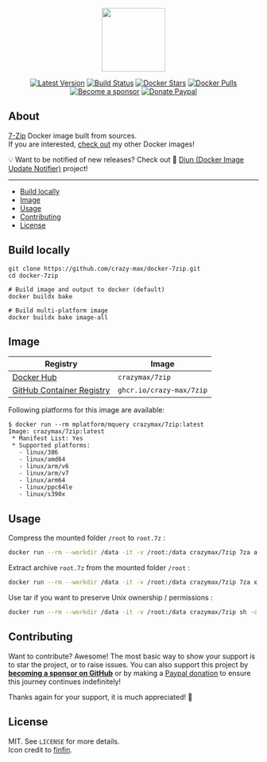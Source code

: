 <p align="center"><a href="https://github.com/crazy-max/docker-7zip" target="_blank"><img height="128" src="https://raw.githubusercontent.com/crazy-max/docker-7zip/master/.res/docker-7zip.jpg"></a></p>

<p align="center">
  <a href="https://hub.docker.com/r/crazymax/7zip/tags?page=1&ordering=last_updated"><img src="https://img.shields.io/github/v/tag/crazy-max/docker-7zip?label=version&style=flat-square" alt="Latest Version"></a>
  <a href="https://github.com/crazy-max/docker-7zip/actions?workflow=build"><img src="https://img.shields.io/github/workflow/status/crazy-max/docker-7zip/build?label=build&logo=github&style=flat-square" alt="Build Status"></a>
  <a href="https://hub.docker.com/r/crazymax/7zip/"><img src="https://img.shields.io/docker/stars/crazymax/7zip.svg?style=flat-square&logo=docker" alt="Docker Stars"></a>
  <a href="https://hub.docker.com/r/crazymax/7zip/"><img src="https://img.shields.io/docker/pulls/crazymax/7zip.svg?style=flat-square&logo=docker" alt="Docker Pulls"></a>
  <br /><a href="https://github.com/sponsors/crazy-max"><img src="https://img.shields.io/badge/sponsor-crazy--max-181717.svg?logo=github&style=flat-square" alt="Become a sponsor"></a>
  <a href="https://www.paypal.me/crazyws"><img src="https://img.shields.io/badge/donate-paypal-00457c.svg?logo=paypal&style=flat-square" alt="Donate Paypal"></a>
</p>

## About

[7-Zip](https://www.7-zip.org/) Docker image built from sources.<br />
If you are interested, [check out](https://hub.docker.com/r/crazymax/) my other Docker images!

💡 Want to be notified of new releases? Check out 🔔 [Diun (Docker Image Update Notifier)](https://github.com/crazy-max/diun) project!

___

* [Build locally](#build-locally)
* [Image](#image)
* [Usage](#usage)
* [Contributing](#contributing)
* [License](#license)

## Build locally

```shell
git clone https://github.com/crazy-max/docker-7zip.git
cd docker-7zip

# Build image and output to docker (default)
docker buildx bake

# Build multi-platform image
docker buildx bake image-all
```

## Image

| Registry                                                                                         | Image                           |
|--------------------------------------------------------------------------------------------------|---------------------------------|
| [Docker Hub](https://hub.docker.com/r/crazymax/7zip/)                                            | `crazymax/7zip`                 |
| [GitHub Container Registry](https://github.com/users/crazy-max/packages/container/package/7zip)  | `ghcr.io/crazy-max/7zip`        |

Following platforms for this image are available:

```
$ docker run --rm mplatform/mquery crazymax/7zip:latest
Image: crazymax/7zip:latest
 * Manifest List: Yes
 * Supported platforms:
   - linux/386
   - linux/amd64
   - linux/arm/v6
   - linux/arm/v7
   - linux/arm64
   - linux/ppc64le
   - linux/s390x
```

## Usage

Compress the mounted folder `/root` to `root.7z` :

```bash
docker run --rm --workdir /data -it -v /root:/data crazymax/7zip 7za a root.7z .
```

Extract archive `root.7z` from the mounted folder `/root` :

```bash
docker run --rm --workdir /data -it -v /root:/data crazymax/7zip 7za x root.7z
```

Use tar if you want to preserve Unix ownership / permissions :

```bash
docker run --rm --workdir /data -it -v /root:/data crazymax/7zip sh -c 'tar cvf - * | 7za a -si root.tar.7z'
```

## Contributing

Want to contribute? Awesome! The most basic way to show your support is to star the project, or to raise issues. You
can also support this project by [**becoming a sponsor on GitHub**](https://github.com/sponsors/crazy-max) or by making
a [Paypal donation](https://www.paypal.me/crazyws) to ensure this journey continues indefinitely!

Thanks again for your support, it is much appreciated! :pray:

## License

MIT. See `LICENSE` for more details.<br />
Icon credit to [finfin](https://utopian.io/utopian-io/@finfin/new-logo-icon-proposal-for-7-zip).
